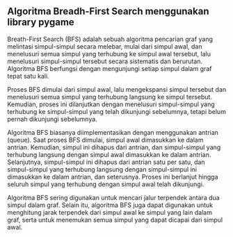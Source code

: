 ## Algoritma Breadh-First Search menggunakan library pygame

Breath-First Search (BFS) adalah sebuah algoritma pencarian graf yang melintasi simpul-simpul secara melebar, mulai dari simpul awal, dan menelusuri semua simpul yang terhubung ke simpul awal tersebut, lalu menelusuri simpul-simpul tersebut secara sistematis dan berurutan. Algoritma BFS berfungsi dengan mengunjungi setiap simpul dalam graf tepat satu kali.

Proses BFS dimulai dari simpul awal, lalu mengekspansi simpul tersebut dan menelusuri semua simpul yang terhubung langsung ke simpul tersebut. Kemudian, proses ini dilanjutkan dengan menelusuri simpul-simpul yang terhubung ke simpul-simpul yang telah dikunjungi sebelumnya, tetapi belum pernah dikunjungi sebelumnya.

Algoritma BFS biasanya diimplementasikan dengan menggunakan antrian (queue). Saat proses BFS dimulai, simpul awal dimasukkan ke dalam antrian. Kemudian, simpul ini dihapus dari antrian, dan simpul-simpul yang terhubung langsung dengan simpul awal dimasukkan ke dalam antrian. Selanjutnya, simpul-simpul ini dihapus dari antrian satu per satu, dan simpul-simpul yang terhubung langsung dengan simpul-simpul ini dimasukkan ke dalam antrian, dan seterusnya. Proses ini berlanjut hingga seluruh simpul yang terhubung dengan simpul awal telah dikunjungi.

Algoritma BFS sering digunakan untuk mencari jalur terpendek antara dua simpul dalam graf. Selain itu, algoritma BFS juga dapat digunakan untuk menghitung jarak terpendek dari simpul awal ke simpul yang lain dalam graf, serta untuk menemukan semua simpul yang dapat dicapai dari simpul awal.
